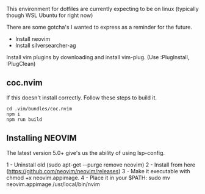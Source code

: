 This environment for dotfiles are currently expecting to be on linux (typically though WSL Ubuntu for right now)

There are some gotcha's I wanted to express as a reminder for the future.

- Install neovim
- Install silversearcher-ag

Install vim plugins by downloading and install vim-plug.
(Use :PlugInstall, :PlugClean)

## coc.nvim
If this doesn't install correctly. Follow these steps to build it.

```
cd .vim/bundles/coc.nvim
npm i
npm run build
```

## Installing NEOVIM 

The latest version 5.0+ give's us the ability of using lsp-config.

1 - Uninstall old (sudo apt-get --purge remove neovim)
2 - Install from here (https://github.com/neovim/neovim/releases)
3 - Make it executable with chmod +x neovim.appimage.
4 - Place it in your $PATH: sudo mv neovim.appimage /usr/local/bin/nvim


